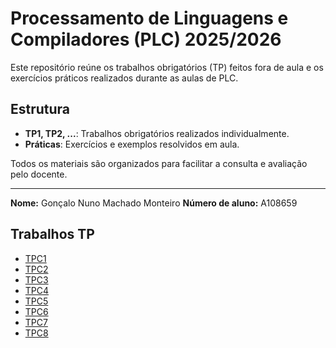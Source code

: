 # Processamento de Linguagens e Compiladores (PLC) 2025/2026

Este repositório reúne os trabalhos obrigatórios (TP) feitos fora de aula e os exercícios práticos realizados durante as aulas de PLC.

## Estrutura
- **TP1, TP2, ...**: Trabalhos obrigatórios realizados individualmente.
- **Práticas**: Exercícios e exemplos resolvidos em aula.

Todos os materiais são organizados para facilitar a consulta e avaliação pelo docente.


---
**Nome:** Gonçalo Nuno Machado Monteiro
**Número de aluno:** A108659


## Trabalhos TP
- [TPC1](TP1/)
- [TPC2](TP2/)
- [TPC3](TP3/)
- [TPC4](TP4/)
- [TPC5](TP5/)
- [TPC6](TP6/)
- [TPC7](TP7/)
- [TPC8](TP8/)

